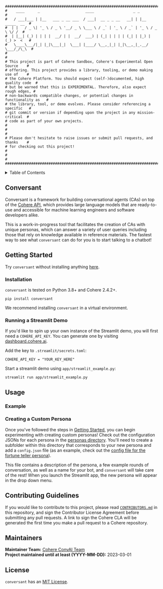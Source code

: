 ```
################################################################################
#    ____      _                     ____                  _ _                 #
#   / ___|___ | |__   ___ _ __ ___  / ___|  __ _ _ __   __| | |__   _____  __  #
#  | |   / _ \| '_ \ / _ \ '__/ _ \ \___ \ / _` | '_ \ / _` | '_ \ / _ \ \/ /  #
#  | |__| (_) | | | |  __/ | |  __/  ___) | (_| | | | | (_| | |_) | (_) >  <   #
#   \____\___/|_| |_|\___|_|  \___| |____/ \__,_|_| |_|\__,_|_.__/ \___/_/\_\  #
#                                                                              #
# This project is part of Cohere Sandbox, Cohere's Experimental Open Source    #
# offering. This project provides a library, tooling, or demo making use of    #
# the Cohere Platform. You should expect (self-)documented, high quality code  #
# but be warned that this is EXPERIMENTAL. Therefore, also expect rough edges, #
# non-backwards compatible changes, or potential changes in functionality as   #
# the library, tool, or demo evolves. Please consider referencing a specific   #
# git commit or version if depending upon the project in any mission-critical  #
# code as part of your own projects.                                           #
#                                                                              #
# Please don't hesitate to raise issues or submit pull requests, and thanks    #
# for checking out this project!                                               #
#                                                                              #
################################################################################
```

<!-- TABLE OF CONTENTS -->
<details>
  <summary>Table of Contents</summary>
  <ol>
    <li>
      <a href="#conversant">Conversant</a>
    </li>
    <li>
      <a href="#getting-started">Getting Started</a>
      <ul>
        <li><a href="#installation">Installation</a></li>
        <li><a href="#running-a-streamlit-demo">Running a Streamlit Demo</a></li>
      </ul>
    </li>
    <li>
        <a href="#usage">Usage</a>
            <ul>
                <li><a href="#example">Example</a></li>
                <li><a href="#creating-a-custom-persona">Creating a Custom Persona</a></li>
            </ul>
    </li>
    <li><a href="#contributing-guidelines">Contributing Guidelines</a></li>
    <li><a href="#maintainers">Maintainers</a></li>
    <li><a href="#license">License</a></li>
  </ol>
</details>



## Conversant
Conversant is a framework for building conversational agents (CAs) on top of the [Cohere API](https://docs.cohere.ai/), which provides large language models that are ready-to-use and accessible for machine learning engineers and software developers alike. 

This is a work-in-progress tool that facilitates the creation of CAs with unique personas, which can answer a variety of user queries including those that rely on knowledge available in reference materials. The fastest way to see what `conversant` can do for you is to start talking to a chatbot! 

## Getting Started

Try `conversant` without installing anything [here](https://cohere-ai-sandbox-conversant-lib-appstreamlit-example-hgyk4x.streamlitapp.com/).

### Installation
`conversant` is tested on Python 3.8+ and Cohere 2.4.2+.

```
pip install conversant
```

We recommend installing `conversant` in a virtual environment.

### Running a Streamlit Demo
If you'd like to spin up your own instance of the Streamlit demo, you will first need a `COHERE_API_KEY`. 
You can generate one by visiting [dashboard.cohere.ai](https://dashboard.cohere.ai). 

Add the key to `.streamlit/secrets.toml`:
```
COHERE_API_KEY = "YOUR_KEY_HERE"
```

Start a streamlit demo using `app/streamlit_example.py`:
```
streamlit run app/streamlit_example.py
```

## Usage

### Example

### Creating a Custom Persona
Once you've followed the steps in [Getting Started](#getting-started), you can begin experimenting with creating custom personas! Check out the configuration JSONs for each persona in the [personas directory](/conversant/personas/). You'll need to create a subfolder within this directory that corresponds to your new persona and add a `config.json` file (as an example, check out the [config file for the fortune teller persona](/conversant/personas/fortune-teller/config.json)). 

This file contains a description of the persona, a few example rounds of conversation, as well as a name for your bot, and `conversant` will take care of the rest! When you launch the Streamlit app, the new persona will appear in the drop down menu.

## Contributing Guidelines
If you would like to contribute to this project, please read [`CONTRIBUTORS.md`](CONTRIBUTORS.md)
in this repository, and sign the Contributor License Agreement before submitting
any pull requests. A link to sign the Cohere CLA will be generated the first time 
you make a pull request to a Cohere repository.

## Maintainers
**Maintainer Team:** [Cohere ConvAI Team](mailto:convai@cohere.com) \
**Project maintained until at least (YYYY-MM-DD):** 2023-03-01

## License
`conversant` has an [MIT License](LICENSE).